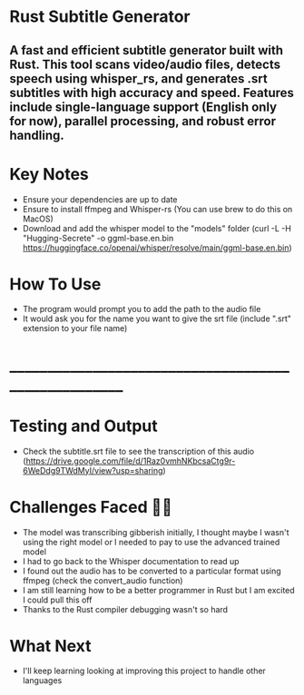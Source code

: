 # Rust Subtitle Generator
A fast and efficient subtitle generator built with Rust.
This tool scans video/audio files, detects speech using whisper_rs, and generates .srt subtitles with high accuracy and speed.
Features include single-language support (English only for now), parallel processing, and robust error handling.
-----------------------------------------------------------------------------------------------------------------------------
# Key Notes
* Ensure your dependencies are up to date
* Ensure to install ffmpeg and Whisper-rs (You can use brew to do this on MacOS)
* Download and add the whisper model to the "models" folder (curl -L -H "Hugging-Secrete" -o ggml-base.en.bin https://huggingface.co/openai/whisper/resolve/main/ggml-base.en.bin)

# How To Use
* The program would prompt you to add the path to the audio file
* It would ask you for the name you want to give the srt file (include ".srt" extension to your file name)
# ____________________________________________________
# Testing and Output
* Check the subtitle.srt file to see the transcription of this audio (https://drive.google.com/file/d/1Raz0vmhNKbcsaCtg9r-6WeDdg9TWdMyI/view?usp=sharing)

# Challenges Faced 🤣🤣
* The model was transcribing gibberish initially, I thought maybe I wasn't using the right model or I needed to pay to use the advanced trained model
* I had to go back to the Whisper documentation to read up
* I found out the audio has to be converted to a particular format using ffmpeg (check the convert_audio function)
* I am still learning how to be a better programmer in Rust but I am excited I could pull this off
* Thanks to the Rust compiler debugging wasn't so hard

# What Next
* I'll keep learning looking at improving this project to handle other languages
